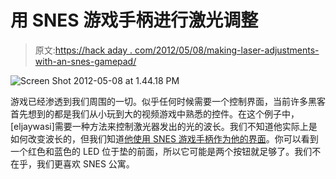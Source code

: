 # 用 SNES 游戏手柄进行激光调整

> 原文:[https://hack aday . com/2012/05/08/making-laser-adjustments-with-an-snes-gamepad/](https://hackaday.com/2012/05/08/making-laser-adjustments-with-an-snes-gamepad/)

![](../Images/3737b1a302f13e42b21b79f3b2c5bdda.png "Screen Shot 2012-05-08 at 1.44.18 PM")

游戏已经渗透到我们周围的一切。似乎任何时候需要一个控制界面，当前许多黑客首先想到的都是我们从小玩到大的视频游戏中熟悉的控件。在这个例子中，[eljaywasi]需要一种方法来控制激光器发出的光的波长。我们不知道他实际上是如何改变波长的，但我们知道[他使用 SNES 游戏手柄作为他的界面](http://www.flickr.com/photos/eljaydub/4859858861/in/photostream/)。你可以看到一个红色和蓝色的 LED 位于垫的前面，所以它可能是两个按钮就足够了。我们不在乎，我们更喜欢 SNES 公寓。